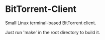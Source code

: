 # BitTorrent-Client
Small Linux terminal-based BitTorrent client.

Just run 'make' in the root directory to build it.